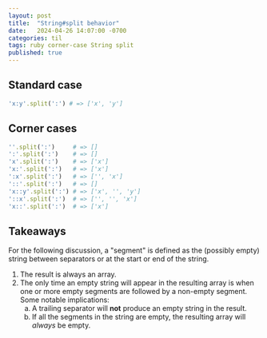```yaml
---
layout: post
title:  "String#split behavior"
date:   2024-04-26 14:07:00 -0700
categories: til
tags: ruby corner-case String split
published: true
---
```


## Standard case

```ruby
'x:y'.split(':') # => ['x', 'y']
```

## Corner cases

```ruby
''.split(':')     # => []
':'.split(':')    # => []
'x'.split(':')    # => ['x']
'x:'.split(':')   # => ['x']
':x'.split(':')   # => ['', 'x']
'::'.split(':')   # => []
'x::y'.split(':') # => ['x', '', 'y']
'::x'.split(':')  # => ['', '', 'x']
'x::'.split(':')  # => ['x']
```

## Takeaways

For the following discussion, a "segment" is defined as the (possibly empty) string between separators or at the start
or end of the string.

1. The result is always an array.
2. The only time an empty string will appear in the resulting array is when one or more empty segments are followed by a
   non-empty segment. Some notable implications:
   <ol type="a">
      <li>A trailing separator will <strong>not</strong> produce an empty string in the result.</li>
      <li>If all the segments in the string are empty, the resulting array will <em>always</em> be empty.</li>
   </ol>
